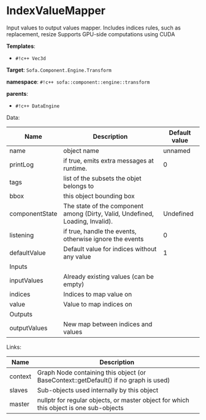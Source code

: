# IndexValueMapper

Input values to output values mapper. Includes indices rules, such as replacement, resize
Supports GPU-side computations using CUDA


__Templates__:

- `#!c++ Vec3d`

__Target__: `Sofa.Component.Engine.Transform`

__namespace__: `#!c++ sofa::component::engine::transform`

__parents__: 

- `#!c++ DataEngine`

Data: 

<table>
<thead>
    <tr>
        <th>Name</th>
        <th>Description</th>
        <th>Default value</th>
    </tr>
</thead>
<tbody>
	<tr>
		<td>name</td>
		<td>
object name
</td>
		<td>unnamed</td>
	</tr>
	<tr>
		<td>printLog</td>
		<td>
if true, emits extra messages at runtime.
</td>
		<td>0</td>
	</tr>
	<tr>
		<td>tags</td>
		<td>
list of the subsets the objet belongs to
</td>
		<td></td>
	</tr>
	<tr>
		<td>bbox</td>
		<td>
this object bounding box
</td>
		<td></td>
	</tr>
	<tr>
		<td>componentState</td>
		<td>
The state of the component among (Dirty, Valid, Undefined, Loading, Invalid).
</td>
		<td>Undefined</td>
	</tr>
	<tr>
		<td>listening</td>
		<td>
if true, handle the events, otherwise ignore the events
</td>
		<td>0</td>
	</tr>
	<tr>
		<td>defaultValue</td>
		<td>
Default value for indices without any value
</td>
		<td>1</td>
	</tr>
	<tr>
		<td colspan="3">Inputs</td>
	</tr>
	<tr>
		<td>inputValues</td>
		<td>
Already existing values (can be empty)
</td>
		<td></td>
	</tr>
	<tr>
		<td>indices</td>
		<td>
Indices to map value on
</td>
		<td></td>
	</tr>
	<tr>
		<td>value</td>
		<td>
Value to map indices on
</td>
		<td></td>
	</tr>
	<tr>
		<td colspan="3">Outputs</td>
	</tr>
	<tr>
		<td>outputValues</td>
		<td>
New map between indices and values
</td>
		<td></td>
	</tr>

</tbody>
</table>

Links: 

| Name | Description |
| ---- | ----------- |
|context|Graph Node containing this object (or BaseContext::getDefault() if no graph is used)|
|slaves|Sub-objects used internally by this object|
|master|nullptr for regular objects, or master object for which this object is one sub-objects|



